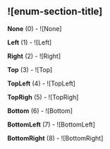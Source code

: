 ## ![enum-section-title]

**None** (0) - ![None]

**Left** (1) - ![Left]

**Right** (2) - ![Right]

**Top** (3) - ![Top]

**TopLeft** (4) - ![TopLeft]

**TopRigh** (5) - ![TopRigh]

**Bottom** (6) - ![Bottom]

**BottomLeft** (7) - ![BottomLeft]

**BottomRight** (8) - ![BottomRight]

